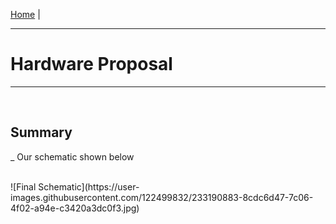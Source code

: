[Home](https://team307.github.io/) | 

---
# Hardware Proposal
---

<br/>

## Summary

_ Our schematic shown below

<br/>
![Final Schematic](https://user-images.githubusercontent.com/122499832/233190883-8cdc6d47-7c06-4f02-a94e-c3420a3dc0f3.jpg)
